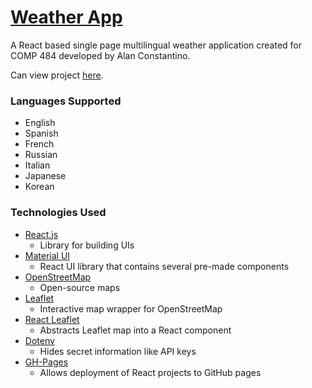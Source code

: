 # <a href="https://alanjc.com/Weather-App/">Weather App</a>
A React based single page multilingual weather application created for COMP 484 developed by Alan Constantino.

Can view project <a href="https://alanjc.com/Weather-App/">here</a>.

### Languages Supported
- English
- Spanish
- French
- Russian
- Italian
- Japanese
- Korean

### Technologies Used
- <a href="https://reactjs.org/">React.js</a>
  - Library for building UIs
- <a href="https://mui.com/">Material UI</a>
  - React UI library that contains several pre-made components
- <a href="https://wiki.openstreetmap.org/wiki/API">OpenStreetMap</a>
  - Open-source maps
- <a href="https://leafletjs.com/">Leaflet</a>
  - Interactive map wrapper for OpenStreetMap
- <a href="https://react-leaflet.js.org/">React Leaflet</a>
  - Abstracts Leaflet map into a React component
- <a href="https://github.com/motdotla/dotenv">Dotenv</a>
  - Hides secret information like API keys
- <a href="https://github.com/tschaub/gh-pages">GH-Pages</a>
  - Allows deployment of React projects to GitHub pages
